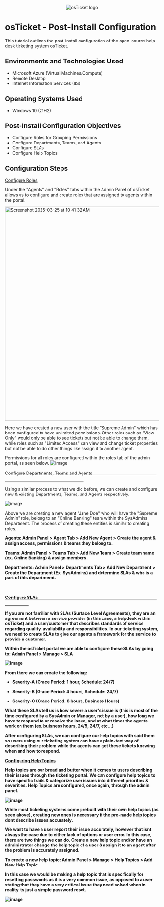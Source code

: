 <p align="center">
<img src="https://i.imgur.com/Clzj7Xs.png" alt="osTicket logo"/>
</p>

<h1>osTicket - Post-Install Configuration</h1>
This tutorial outlines the post-install configuration of the open-source help desk ticketing system osTicket.<br />

<h2>Environments and Technologies Used</h2>

- Microsoft Azure (Virtual Machines/Compute)
- Remote Desktop
- Internet Information Services (IIS)

<h2>Operating Systems Used </h2>

- Windows 10</b> (21H2)

<h2>Post-Install Configuration Objectives</h2>

- Configure Roles for Grouping Permissions 
- Configure Departments, Teams, and Agents
- Configure SLAs
- Configure Help Topics

<h2>Configuration Steps</h2>

<p>

<ins>Configure Roles</ins>

Under the "Agents" and "Roles" tabs within the Admin Panel of osTicket allows us to configure and create roles that are assigned to agents within the portal.

<img width="701" alt="Screenshot 2025-03-25 at 10 41 32 AM" src="https://github.com/user-attachments/assets/bee440ae-154f-4c3a-8fa1-5c6327a88065" />


<p>

  
Here we have created a new user with the title "Supreme Admin" which has been configured to have unlimited permissions. Other roles such as "View Only" would only be able to see tickets but not be able to change them, while roles such as "Limited Access" can view and change ticket properties but not be able to do other things like assign it to another agent. 


Permissions for all roles are configured within the roles tab of the admin portal, as seen below. 
![image](https://github.com/user-attachments/assets/77a8ec7e-5616-4090-a6b1-ceb246d3b87c)

  
  <p> 
  </p>


<ins>Configure Departments, Teams and Agents 
  ㅤㅤㅤㅤㅤㅤㅤㅤㅤㅤㅤㅤㅤㅤㅤㅤㅤㅤㅤㅤㅤㅤㅤㅤㅤㅤㅤㅤㅤㅤㅤㅤㅤㅤㅤㅤ</ins>

Using a similar process to what we did before, we can create and configure new & existing Departments, Teams, and Agents respectively. 

![image](https://github.com/user-attachments/assets/6a2e6389-4396-4aff-804c-2cc23063298b)

<p>


Above we are creating a new agent "Jane Doe" who will have the "Supreme Admin" role, belong to an "Online Banking" team within the SysAdmins Department. 
The process of creating these entities is similar to creating roles.

<b>Agents<b>: Admin Panel > Agent Tab > Add New Agent > Create the agent & assign access, permissions & teams they belong to.

Teams: Admin Panel > Teams Tab > Add New Team > Create team name (ex. Online Banking) & assign members.

Departments: Admin Panel > Departments Tab > Add New Department > Create the Department (Ex. SysAdmins) and determine SLAs & who is a part of this departmemt. 

  
</p>
<br />

<ins>Configure SLAs
  ㅤㅤㅤㅤㅤㅤㅤㅤㅤㅤㅤㅤㅤㅤㅤㅤㅤㅤㅤㅤㅤㅤㅤㅤㅤㅤㅤㅤㅤㅤㅤㅤㅤㅤㅤㅤ</ins>

<p>

If you are not familiar with SLAs (Surface Level Agreements), they are an agreement between a service provider (in this case, a helpdesk within osTicket) and a user/customer that describes standards of service regarding quality, avaliability and responsibilities. In our ticketing system, we need to create SLAs to give our agents a framework for the service to provide a customer. 

Within the osTicket portal we are able to configure these SLAs by going to: 
Admin Panel > Manage > SLA

![image](https://github.com/user-attachments/assets/2ec660e7-af2e-47df-8595-72d87aed0e03)

From there we can create the following:

  - Severity-A (Grace Period: 1 hour, Schedule: 24/7)

  - Severity-B (Grace Period: 4 hours, Schedule: 24/7)

  - Severity-C (Grace Period: 8 hours, Business Hours)

What these SLAs tell us is how severe a user's issue is (this is most of the time configured by a SysAdmin or Manager, not by a user), how long we have to respond to or resolve the issue, and at what times the agents work on them (ex. buisness hours, 24/5, 24/7, etc...)



After configuring SLAs, we can configure our help topics with said them so users using our ticketing system can have a plain-text way of describing their problem while the agents can get these tickets knowing when and how to respond. 

<ins> Configuring Help Topics </ins>

Help topics are our bread and butter when it comes to users describing their issues through the ticketing portal. We can configure help topics to have specific traits & categorize user issues into different priorities & severities. 
Help Topics are configured, once again, through the admin panel. 

![image](https://github.com/user-attachments/assets/9cc794b1-4dc3-4294-92e0-8a41987543c4)

While most ticketing systems come prebuilt with their own help topics (as seen above), creating new ones is necessary if the pre-made help topics dont describe issues accurately. 

We want to have a user report their issue accurately, however that isnt always the case due to either lack of options or user error. In this case, there are two things we can do. Create a new help topic and/or have an administrator change the help topic of a user & assign it to an agent after the problem is accurately assigned. 

To create a new help topic:
Admin Panel > Manage > Help Topics > Add New Help Topic

In this case we would be making a help topic that is specifically for resetting passwords as it is a very common issue, as opposed to a user stating that they have a very critical issue they need solved when in reality its just a simple password reset. 

![image](https://github.com/user-attachments/assets/fcafd24a-522f-456d-a5a8-cc99d6e0b37f)






</p>
<br />
